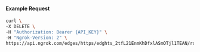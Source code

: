 <!-- Code generated for API Clients. DO NOT EDIT. -->

#### Example Request

```bash
curl \
-X DELETE \
-H "Authorization: Bearer {API_KEY}" \
-H "Ngrok-Version: 2" \
https://api.ngrok.com/edges/https/edghts_2tfL21EnmKhDfxlASmOTjl1TEAN/routes/edghtsrt_2tfL21lRnT7q4axwvhzRQ3HB9TM/request_headers
```
